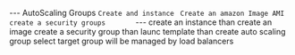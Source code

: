 --- AutoScaling Groups
`` Create and instance ``
``` Create an amazon Image AMI```
```create a security groups       ```
 --- create an instance 
 than create an image 
 create a security group 
 than launc template than create auto scaling group select target group
 will be managed by load balancers
 
 
 ```
 